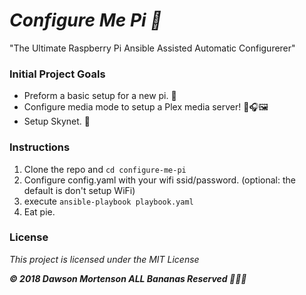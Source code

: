 # _Configure Me Pi 🥧_
"The Ultimate Raspberry Pi Ansible Assisted Automatic Configurerer"

### Initial Project Goals
- Preform a basic setup for a new pi. 🥧
- Configure media mode to setup a Plex media server! 🎥🎧🖼️
- Setup Skynet. 🤖

### Instructions
1. Clone the repo and `cd configure-me-pi`
2. Configure config.yaml with your wifi ssid/password. (optional: the default is don't setup WiFi)
3. execute `ansible-playbook playbook.yaml`
4. Eat pie.

### License

*This project is licensed under the MIT License*

**_© 2018 Dawson Mortenson ALL Bananas Reserved 🍌🍌🍌_**
